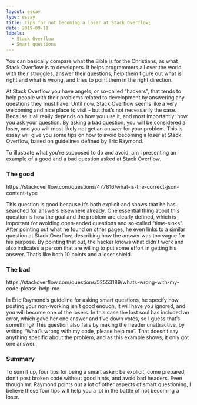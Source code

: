 ```yaml
---
layout: essay
type: essay
title: Tips for not becoming a loser at Stack Overflow;
date: 2019-09-11
labels:
  - Stack Overflow
  - Smart questions
---
```


<title> Tips for not becoming a loser at Stack Overflow.</title>

You can basically compare what the Bible is for the Christians, as what Stack Overflow is to developers. It helps programmers all over the world with their struggles, answer their questions, help them figure out what is right and what is wrong, and tries to point them in the right direction. 

At Stack Overflow you have angels, or so-called “hackers”, that tends to help people with their problems related to development by answering any questions they must have. Until now, Stack Overflow seems like a very welcoming and nice place to visit - but that’s not necessarily the case. Because it all really depends on how you use it, and most importantly: how you ask your question. By asking a bad question, you will be considered a loser, and you will most likely not get an answer for your problem. This is essay will give you some tips on how to avoid becoming a loser at Stack Overflow, based on guidelines defined by Eric Raymond. 

To illustrate what you’re supposed to do and avoid, am I presenting an example of a good and a bad question asked at Stack Overflow. 

<h3> The good</h3>
https://stackoverflow.com/questions/477816/what-is-the-correct-json-content-type
 
This question is good because it’s both explicit and shows that he has searched for answers elsewhere already. One essential thing about this question is how the goal and the problem are clearly defined, which is important for avoiding open-ended questions and so-called “time-sinks”. After pointing out what he found on other pages, he even links to a similar question at Stack Overflow, describing how the answer was too vague for his purpose. By pointing that out, the hacker knows what didn´t work and also indicates a person that are willing to put some effort in getting his answer. That’s like both 10 points and a loser shield. 
 
 
 
<h3> The bad</h3>
https://stackoverflow.com/questions/52553189/whats-wrong-with-my-code-please-help-me

In Eric Raymond’s guideline for asking smart questions, he specify how posting your non-working isn´t good enough, it will have you ignored, and you will become one of the losers. In this case the lost soul has included an error, which gave her one answer and five down votes, so I guess that’s something? This question also fails by making the header unattractive, by writing “What’s wrong with my code, please help me”. That doesn’t say anything specific about the problem, and as this example shows, it only got one answer.

<h3> Summary</h3>
To sum it up, four tips for being a smart asker: be explicit, come prepared, don’t post broken code without good hints, and avoid bad headers. Even though mr. Raymond points out a lot of other aspects of smart questioning, I believe these four tips will help you a lot in the battle of not becoming a loser. 

